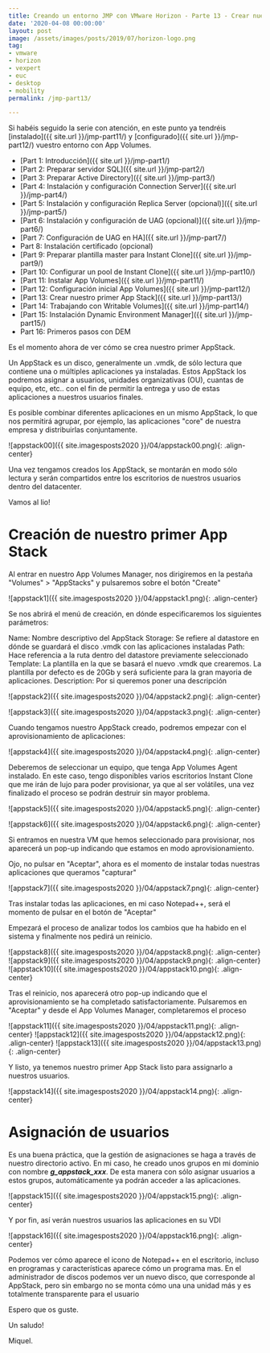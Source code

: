 ```yaml
---
title: Creando un entorno JMP con VMware Horizon - Parte 13 - Crear nuestro primer App Stack
date: '2020-04-08 00:00:00'
layout: post
image: /assets/images/posts/2019/07/horizon-logo.png
tag:
- vmware
- horizon
- vexpert
- euc
- desktop
- mobility
permalink: /jmp-part13/

---
```


Si habéis seguido la serie con atención, en este punto ya tendréis [instalado]({{ site.url }}/jmp-part11/) y [configurado]({{ site.url }}/jmp-part12/) vuestro entorno con App Volumes.

- [Part 1: Introducción]({{ site.url }}/jmp-part1/)
- [Part 2: Preparar servidor SQL]({{ site.url }}/jmp-part2/)
- [Part 3: Preparar Active Directory]({{ site.url }}/jmp-part3/)
- [Part 4: Instalación y configuración Connection Server]({{ site.url }}/jmp-part4/)
- [Part 5: Instalación y configuración Replica Server (opcional)]({{ site.url }}/jmp-part5/)
- [Part 6: Instalación y configuración de UAG (opcional)]({{ site.url }}/jmp-part6/)
- [Part 7: Configuración de UAG en HA]({{ site.url }}/jmp-part7/)
- Part 8: Instalación certificado (opcional)
- [Part 9: Preparar plantilla master para Instant Clone]({{ site.url }}/jmp-part9/)
- [Part 10: Configurar un pool de Instant Clone]({{ site.url }}/jmp-part10/)
- [Part 11: Instalar App Volumes]({{ site.url }}/jmp-part11/)
- [Part 12: Configuración inicial App Volumes]({{ site.url }}/jmp-part12/)
- [Part 13: Crear nuestro primer App Stack]({{ site.url }}/jmp-part13/)
- [Part 14: Trabajando con Writable Volumes]({{ site.url }}/jmp-part14/)
- [Part 15: Instalación Dynamic Environment Manager]({{ site.url }}/jmp-part15/)
- Part 16: Primeros pasos con DEM

Es el momento ahora de ver cómo se crea nuestro primer AppStack.

Un AppStack es un disco, generalmente un .vmdk, de sólo lectura que contiene una o múltiples aplicaciones ya instaladas. Estos AppStack los podremos asignar a usuarios, unidades organizativas (OU), cuantas de equipo, etc, etc.. con el fin de permitir la entrega y uso de estas aplicaciones a nuestros usuarios finales.

Es posible combinar diferentes aplicaciones en un mismo AppStack, lo que nos permitirá agrupar, por ejemplo, las aplicaciones "core" de nuestra empresa y distribuirlas conjuntamente.

![appstack00]({{ site.imagesposts2020 }}/04/appstack00.png){: .align-center}

Una vez tengamos creados los AppStack, se montarán en modo sólo lectura y serán compartidos entre los escritorios de nuestros usuarios dentro del datacenter.

Vamos al lio!

#	Creación de nuestro primer App Stack

Al entrar en nuestro App Volumes Manager, nos dirigiremos en la pestaña "Volumes" > "AppStacks" y pulsaremos sobre el botón "Create"

![appstack1]({{ site.imagesposts2020 }}/04/appstack1.png){: .align-center}

Se nos abrirá el menú de creación, en dónde especificaremos los siguientes parámetros:

Name: Nombre descriptivo del AppStack
Storage: Se refiere al datastore en dónde se guardará el disco .vmdk con las aplicaciones instaladas
Path: Hace referencia a la ruta dentro del datastore previamente seleccionado
Template: La plantilla en la que se basará el nuevo .vmdk que crearemos. La plantilla por defecto es de 20Gb y será suficiente para la gran mayoria de aplicaciones.
Description: Por si queremos poner una descripción

![appstack2]({{ site.imagesposts2020 }}/04/appstack2.png){: .align-center}

![appstack3]({{ site.imagesposts2020 }}/04/appstack3.png){: .align-center}

Cuando tengamos nuestro AppStack creado, podremos empezar con el aprovisionamiento de aplicaciones:

![appstack4]({{ site.imagesposts2020 }}/04/appstack4.png){: .align-center}

Deberemos de seleccionar un equipo, que tenga App Volumes Agent instalado. En este caso, tengo disponibles varios escritorios Instant Clone que me irán de lujo para poder provisionar, ya que al ser volátiles, una vez finalizado el proceso se podrán destruir sin mayor problema.

![appstack5]({{ site.imagesposts2020 }}/04/appstack5.png){: .align-center}

![appstack6]({{ site.imagesposts2020 }}/04/appstack6.png){: .align-center}

Si entramos en nuestra VM que hemos seleccionado para provisionar, nos aparecerá un pop-up indicando que estamos en modo aprovisionamiento.

Ojo, no pulsar en "Aceptar", ahora es el momento de instalar todas nuestras aplicaciones que queramos "capturar"

![appstack7]({{ site.imagesposts2020 }}/04/appstack7.png){: .align-center}

Tras instalar todas las aplicaciones, en mi caso Notepad++, será el momento de pulsar en el botón de "Aceptar"

Empezará el proceso de analizar todos los cambios que ha habido en el sistema y finalmente nos pedirá un reinicio.

![appstack8]({{ site.imagesposts2020 }}/04/appstack8.png){: .align-center}
![appstack9]({{ site.imagesposts2020 }}/04/appstack9.png){: .align-center}
![appstack10]({{ site.imagesposts2020 }}/04/appstack10.png){: .align-center}

Tras el reinicio, nos aparecerá otro pop-up indicando que el aprovisionamiento se ha completado satisfactoriamente. Pulsaremos en "Aceptar" y desde el App Volumes Manager, completaremos el proceso

![appstack11]({{ site.imagesposts2020 }}/04/appstack11.png){: .align-center}
![appstack12]({{ site.imagesposts2020 }}/04/appstack12.png){: .align-center}
![appstack13]({{ site.imagesposts2020 }}/04/appstack13.png){: .align-center}

Y listo, ya tenemos nuestro primer App Stack listo para assignarlo a nuestros usuarios.

![appstack14]({{ site.imagesposts2020 }}/04/appstack14.png){: .align-center}

#	Asignación de usuarios

Es una buena práctica, que la gestión de asignaciones se haga a través de nuestro directorio activo. En mi caso, he creado unos grupos en mi dominio con nombre ***g_appstack_xxx***. De esta manera con sólo asignar usuarios a estos grupos, automáticamente ya podrán acceder a las aplicaciones.

![appstack15]({{ site.imagesposts2020 }}/04/appstack15.png){: .align-center}

Y por fin, así verán nuestros usuarios las aplicaciones en su VDI

![appstack16]({{ site.imagesposts2020 }}/04/appstack16.png){: .align-center}

Podemos ver cómo aparece el icono de Notepad++ en el escritorio, incluso en programas y características aparece cómo un programa mas.
En el administrador de discos podemos ver un nuevo disco, que corresponde al AppStack, pero sin embargo no se monta cómo una una unidad más y es totalmente transparente para el usuario

Espero que os guste.

Un saludo!

Miquel.


